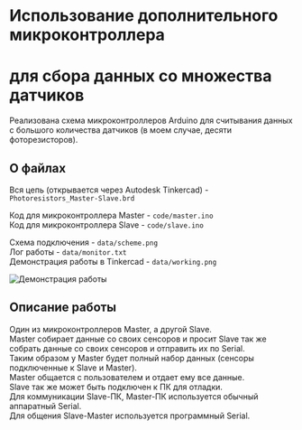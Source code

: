 # Использование дополнительного микроконтроллера  
# для сбора данных со множества датчиков  

Реализована схема микроконтроллеров Arduino для считывания данных  
с большого количества датчиков (в моем случае, десяти фоторезисторов).  

## О файлах  

Вся цепь (открывается через Autodesk Tinkercad) - `Photoresistors_Master-Slave.brd`   

Код для микроконтроллера Master - `code/master.ino`  
Код для микроконтроллера Slave - `code/slave.ino`  

Схема подключения - `data/scheme.png`  
Лог работы - `data/monitor.txt`  
Демонстрация работы в Tinkercad - `data/working.png`  

![Демонстрация работы](https://user-images.githubusercontent.com/46486971/147482887-e5c2998e-dcf6-47bb-9705-09c4f6c5745c.png)

## Описание работы  

Один из микроконтроллеров Master, а другой Slave.  
Master собирает данные со своих сенсоров и просит Slave так же  
собрать данные со своих сенсоров и отправить их по Serial.  
Таким образом у Master будет полный набор данных (сенсоры подключенные к Slave и Master).  
Master общается с пользователем и отдает ему все данные.  
Slave так же может быть подключен к ПК для отладки.  
Для коммуникации Slave-ПК, Master-ПК используется обычный аппаратный Serial.  
Для общения Slave-Master используется программный Serial.  



